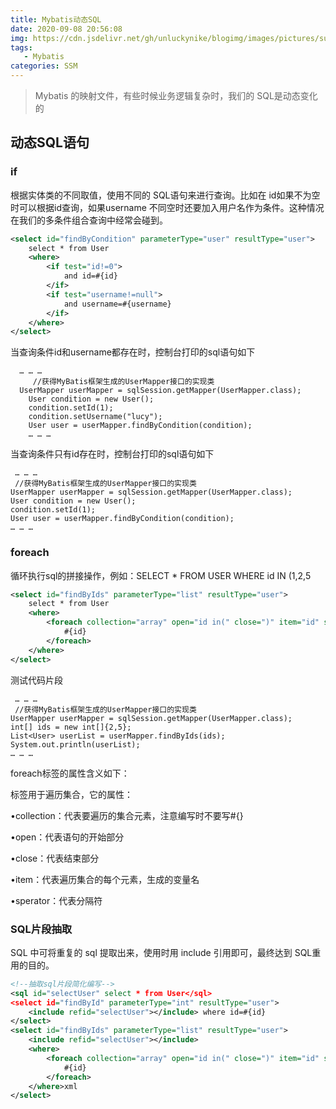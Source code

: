 ```yaml
---
title: Mybatis动态SQL
date: 2020-09-08 20:56:08
img: https://cdn.jsdelivr.net/gh/unluckynike/blogimg/images/pictures/suitcase-1412996_1920.jpg
tags: 
   - Mybatis
categories: SSM
---
```


> Mybatis 的映射文件，有些时候业务逻辑复杂时，我们的 SQL是动态变化的

## 动态SQL语句

### if

根据实体类的不同取值，使用不同的 SQL语句来进行查询。比如在 id如果不为空时可以根据id查询，如果username 不同空时还要加入用户名作为条件。这种情况在我们的多条件组合查询中经常会碰到。

```xml
<select id="findByCondition" parameterType="user" resultType="user">
    select * from User
    <where>
        <if test="id!=0">
            and id=#{id}
        </if>
        <if test="username!=null">
            and username=#{username}
        </if>
    </where>
</select>
```

当查询条件id和username都存在时，控制台打印的sql语句如下

```
  … … …
     //获得MyBatis框架生成的UserMapper接口的实现类
  UserMapper userMapper = sqlSession.getMapper(UserMapper.class);
    User condition = new User();
    condition.setId(1);
    condition.setUsername("lucy");
    User user = userMapper.findByCondition(condition);
    … … …
```

当查询条件只有id存在时，控制台打印的sql语句如下

```
 … … …
 //获得MyBatis框架生成的UserMapper接口的实现类
UserMapper userMapper = sqlSession.getMapper(UserMapper.class);
User condition = new User();
condition.setId(1);
User user = userMapper.findByCondition(condition);
… … …
```

### foreach

循环执行sql的拼接操作，例如：SELECT * FROM USER WHERE id IN (1,2,5

```xml
<select id="findByIds" parameterType="list" resultType="user">
    select * from User
    <where>
        <foreach collection="array" open="id in(" close=")" item="id" separator=",">
            #{id}
        </foreach>
    </where>
</select>
```

测试代码片段

```
 … … …
 //获得MyBatis框架生成的UserMapper接口的实现类
UserMapper userMapper = sqlSession.getMapper(UserMapper.class);
int[] ids = new int[]{2,5};
List<User> userList = userMapper.findByIds(ids);
System.out.println(userList);
… … …
```

foreach标签的属性含义如下：

标签用于遍历集合，它的属性：

•collection：代表要遍历的集合元素，注意编写时不要写#{}

•open：代表语句的开始部分

•close：代表结束部分

•item：代表遍历集合的每个元素，生成的变量名

•sperator：代表分隔符

### SQL片段抽取

SQL 中可将重复的 sql 提取出来，使用时用 include 引用即可，最终达到 SQL重用的目的。

```xml
<!--抽取sql片段简化编写-->
<sql id="selectUser" select * from User</sql>
<select id="findById" parameterType="int" resultType="user">
    <include refid="selectUser"></include> where id=#{id}
</select>
<select id="findByIds" parameterType="list" resultType="user">
    <include refid="selectUser"></include>
    <where>
        <foreach collection="array" open="id in(" close=")" item="id" separator=",">
            #{id}
        </foreach>
    </where>xml
</select>
```

